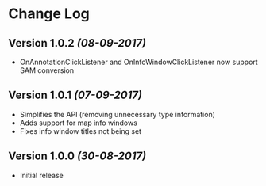 Change Log
==========

Version 1.0.2 *(08-09-2017)*
----------------------------

  * OnAnnotationClickListener and OnInfoWindowClickListener now support SAM conversion
  
Version 1.0.1 *(07-09-2017)*
----------------------------

  * Simplifies the API (removing unnecessary type information)
  * Adds support for map info windows
  * Fixes info window titles not being set
 
Version 1.0.0 *(30-08-2017)*
----------------------------

  * Initial release